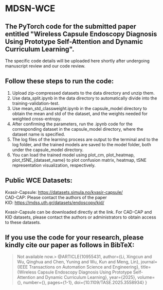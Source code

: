 # MDSN-WCE

## The PyTorch code for the submitted paper entitled "Wireless Capsule Endoscopy Diagnosis Using Prototype Self-Attention and Dynamic Curriculum Learning". 

The specific code details will be uploaded here shortly after undergoing manuscript review and our code review.

## Follow these steps to run the code:

1. Upload zip-compressed datasets to the data directory and unzip them.
2. Use data_split.ipynb in the data directory to automatically divide into the training-validation-test.
3. Use mean_std_classweight.ipynb in the capsule_model directory to obtain the mean and std of the dataset, and the weights needed for weighted cross-entropy.
4. After confirming the parameters, run the .ipynb code for the corresponding dataset in the capsule_model directory, where the dataset name is specified.
5. The log files of the learning process are output to the terminal and to the log folder, and the trained models are saved to the model folder, both under the capsule_model directory.
6. You can load the trained model using plot_cm, plot_heatmap, plot_tSNE_{dataset_name} to plot confusion matrix, heatmap, tSNE representation visualization, respectively.

## Public WCE Datasets:
Kvasir-Capsule: https://datasets.simula.no/kvasir-capsule/  
CAD-CAP: Please contact the authors of the paper  
KID: https://mdss.uth.gr/datasets/endoscopy/kid/  

Kvasir-Capsule can be downloaded directly at the link. For CAD-CAP and KID datasets, please contact the authors or administrators to obtain access to these datasets.
## If you use the code for your research, please kindly cite our paper as follows in BibTeX:
>Not available now.>
@ARTICLE{10955431,
  author={Li, Xingcun and Wu, Qinghua and Chen, Yuning and Wu, Kun and Meng, Lin},
  journal={IEEE Transactions on Automation Science and Engineering}, 
  title={Wireless Capsule Endoscopy Diagnosis Using Prototype Self-Attention and Dynamic Curriculum Learning}, 
  year={2025},
  volume={},
  number={},
  pages={1-1},
  doi={10.1109/TASE.2025.3558934}
}
